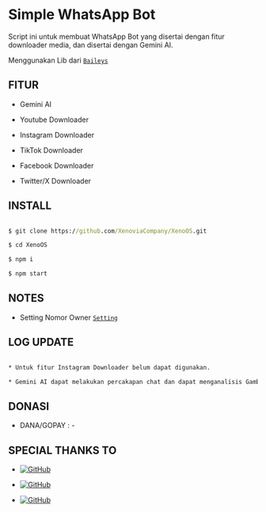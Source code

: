 # Simple WhatsApp Bot

Script ini untuk membuat WhatsApp Bot yang disertai dengan fitur downloader media, dan disertai dengan Gemini AI.

Menggunakan Lib dari [`Baileys`](https://github.com/whiskeysockets/baileys)

## FITUR

* Gemini AI

* Youtube Downloader

* Instagram Downloader

* TikTok Downloader

* Facebook Downloader

* Twitter/X Downloader



## INSTALL

```cmd

$ git clone https://github.com/XenoviaCompany/XenoOS.git

$ cd XenoOS

$ npm i

$ npm start

```

## NOTES

* Setting Nomor Owner [`Setting`](https://github.com/XenoviaCompany/XenoOS/blob/main/config.js)
  
## LOG UPDATE

```cmd

* Untuk fitur Instagram Downloader belum dapat digunakan.

* Gemini AI dapat melakukan percakapan chat dan dapat menganalisis Gambar

```

## DONASI

* DANA/GOPAY : -

## SPECIAL THANKS TO

* <a href="https://github.com/whiskeysockets/Baileys"><img alt="GitHub" src="https://img.shields.io/badge/baileys-%23121011.svg?&style=for-the-badge&logo=github&logoColor=white"/></a>

* <a href="https://github.com/rtwone"><img alt="GitHub" src="https://img.shields.io/badge/rtwone-%23121011.svg?&style=for-the-badge&logo=github&logoColor=white"/></a>

* <a href="https://github.com/rzkydevv"><img alt="GitHub" src="https://img.shields.io/badge/rzkydevv-%23121011.svg?&style=for-the-badge&logo=github&logoColor=white"/></a>

